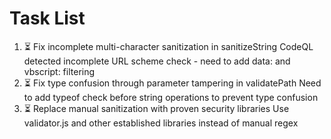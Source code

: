 # Task List

1. ⏳ Fix incomplete multi-character sanitization in sanitizeString
CodeQL detected incomplete URL scheme check - need to add data: and vbscript: filtering
2. ⏳ Fix type confusion through parameter tampering in validatePath
Need to add typeof check before string operations to prevent type confusion
3. ⏳ Replace manual sanitization with proven security libraries
Use validator.js and other established libraries instead of manual regex

